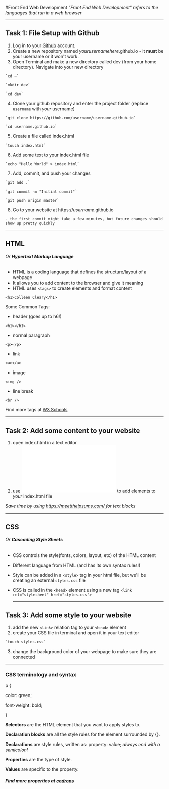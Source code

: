 #Front End Web Development
_"Front End Web Development" refers to the languages that run in a web browser_


<hr />


## Task 1: File Setup with Github
  1. Log in to your [Github](https://github.com/) account.
  2. Create a new repository named _yourusernamehere_.github.io
    - it **must** be your username or it won't work.
  3. Open Terminal and make a new directory called dev (from your home directory). Navigate into your new directory

    `cd ~`

    `mkdir dev`

    `cd dev`
  4. Clone your github repository and enter the project folder (replace `username` with _your_ username)

    `git clone https://github.com/username/username.github.io`

    `cd username.github.io`
  5. Create a file called index.html

    `touch index.html`
  6. Add some text to your index.html file

    `echo "Hello World" > index.html`
  7. Add, commit, and push your changes

    `git add .`

    `git commit -m "Initial commit"`

    `git push origin master`
  8. Go to your website at https://_username_.github.io

    - the first commit might take a few minutes, but future changes should show up pretty quickly

<hr />


## HTML
###### Or **Hypertext Markup Language**

 - HTML is a coding language that defines the structure/layout of a webpage
 - It allows you to add content to the browser and give it meaning
 - HTML uses `<tags>` to create elements and format content

  `<h1>Colleen Cleary</h1>`

Some Common Tags:
  - header (goes up to h6!)

  `<h1></h1>`
  - normal paragraph

  `<p></p>`
  - link

  `<a></a>`
  - image

  `<img />`
  - line break

  `<br />`

Find more tags at [W3 Schools](https://www.w3schools.com/tags/)




<hr />




## Task 2: Add some content to your website
  1. open index.html in a text editor
  2. use ![example_index.html](/example_index.html) to add elements to _your_ index.html file

  _Save time by using https://meettheipsums.com/ for text blocks_




<hr />





## CSS
###### Or **Cascading Style Sheets**

  - CSS controls the style(fonts, colors, layout, etc) of the HTML content
  - Different language from HTML (and has its own syntax rules!)
  - Style can be added in a `<style>` tag in your html file, but we'll be creating an external `styles.css` file
  - CSS is called in the `<head>` element using a new tag
    `<link rel="stylesheet" href="styles.css">`



    <hr />





## Task 3: Add some style to your website
  1. add the new `<link>` relation tag to your `<head>` element
  2. create your CSS file in terminal and open it in your text editor

    `touch styles.css`
  3. change the background color of your webpage to make sure they are connected


  <hr />


### CSS terminology and syntax

p {

color: green;

font-weight: bold;

}

**Selectors** are the HTML element that you want to apply styles to.

**Declaration blocks** are all the style rules for the element surrounded by {}.

**Declarations** are style rules, written as:
  property: value;
_always end with a semicolon!_

**Properties** are the type of style.

**Values** are specific to the property.

##### Find more properties at [codrops](https://tympanus.net/codrops/css_reference/)
